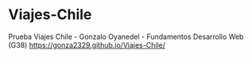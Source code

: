 # Viajes-Chile
Prueba Viajes Chile - Gonzalo Oyanedel - Fundamentos Desarrollo Web (G38)
https://gonza2329.github.io/Viajes-Chile/
